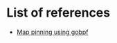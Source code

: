 # List of references

- [Map pinning using gobpf](https://github.com/iovisor/gobpf/blob/master/Documentation/pinning.md)

